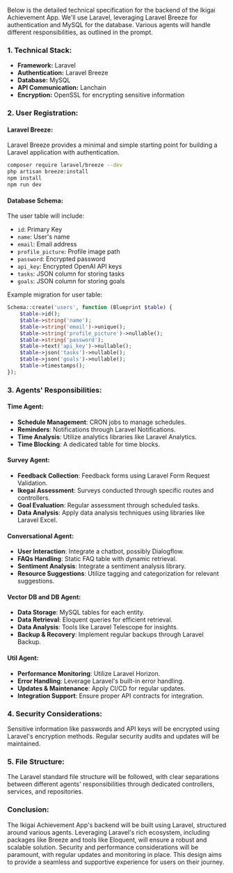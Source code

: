 Below is the detailed technical specification for the backend of the Ikigai Achievement App. We'll use Laravel, leveraging Laravel Breeze for authentication and MySQL for the database. Various agents will handle different responsibilities, as outlined in the prompt.

### 1. Technical Stack:

- **Framework:** Laravel
- **Authentication:** Laravel Breeze
- **Database:** MySQL
- **API Communication:** Lanchain
- **Encryption:** OpenSSL for encrypting sensitive information

### 2. User Registration:

#### Laravel Breeze:
Laravel Breeze provides a minimal and simple starting point for building a Laravel application with authentication. 

```bash
composer require laravel/breeze --dev
php artisan breeze:install
npm install
npm run dev
```

#### Database Schema:
The user table will include:

- `id`: Primary Key
- `name`: User's name
- `email`: Email address
- `profile_picture`: Profile image path
- `password`: Encrypted password
- `api_key`: Encrypted OpenAI API keys
- `tasks`: JSON column for storing tasks
- `goals`: JSON column for storing goals

Example migration for user table:

```php
Schema::create('users', function (Blueprint $table) {
    $table->id();
    $table->string('name');
    $table->string('email')->unique();
    $table->string('profile_picture')->nullable();
    $table->string('password');
    $table->text('api_key')->nullable();
    $table->json('tasks')->nullable();
    $table->json('goals')->nullable();
    $table->timestamps();
});
```

### 3. Agents' Responsibilities:

#### Time Agent:
- **Schedule Management**: CRON jobs to manage schedules.
- **Reminders**: Notifications through Laravel Notifications.
- **Time Analysis**: Utilize analytics libraries like Laravel Analytics.
- **Time Blocking**: A dedicated table for time blocks.

#### Survey Agent:
- **Feedback Collection**: Feedback forms using Laravel Form Request Validation.
- **Ikegai Assessment**: Surveys conducted through specific routes and controllers.
- **Goal Evaluation**: Regular assessment through scheduled tasks.
- **Data Analysis**: Apply data analysis techniques using libraries like Laravel Excel.

#### Conversational Agent:
- **User Interaction**: Integrate a chatbot, possibly Dialogflow.
- **FAQs Handling**: Static FAQ table with dynamic retrieval.
- **Sentiment Analysis**: Integrate a sentiment analysis library.
- **Resource Suggestions**: Utilize tagging and categorization for relevant suggestions.

#### Vector DB and DB Agent:
- **Data Storage**: MySQL tables for each entity.
- **Data Retrieval**: Eloquent queries for efficient retrieval.
- **Data Analysis**: Tools like Laravel Telescope for insights.
- **Backup & Recovery**: Implement regular backups through Laravel Backup.

#### Util Agent:
- **Performance Monitoring**: Utilize Laravel Horizon.
- **Error Handling**: Leverage Laravel's built-in error handling.
- **Updates & Maintenance**: Apply CI/CD for regular updates.
- **Integration Support**: Ensure proper API contracts for integration.

### 4. Security Considerations:
Sensitive information like passwords and API keys will be encrypted using Laravel's encryption methods. Regular security audits and updates will be maintained.

### 5. File Structure:
The Laravel standard file structure will be followed, with clear separations between different agents' responsibilities through dedicated controllers, services, and repositories.

### Conclusion:
The Ikigai Achievement App's backend will be built using Laravel, structured around various agents. Leveraging Laravel's rich ecosystem, including packages like Breeze and tools like Eloquent, will ensure a robust and scalable solution. Security and performance considerations will be paramount, with regular updates and monitoring in place. This design aims to provide a seamless and supportive experience for users on their journey.
